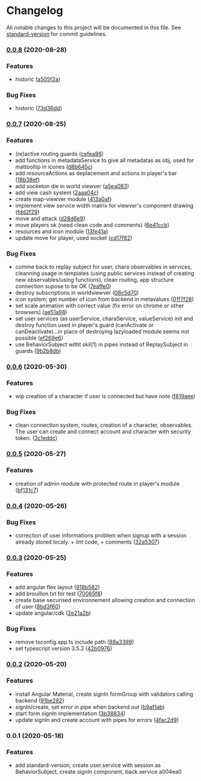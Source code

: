 # Changelog

All notable changes to this project will be documented in this file. See [standard-version](https://github.com/conventional-changelog/standard-version) for commit guidelines.

### [0.0.8](https://github.com/Math1987/enigmafrontend/compare/v0.0.7...v0.0.8) (2020-08-28)


### Features

* historic ([a505f2a](https://github.com/Math1987/enigmafrontend/commit/a505f2ae2b53a675df1679fa102cbaedbdaf6e4d))


### Bug Fixes

* historic ([73d36dd](https://github.com/Math1987/enigmafrontend/commit/73d36dd9fc93832946321444dbd239f350da59c0))

### [0.0.7](https://github.com/Math1987/enigmafrontend/compare/v0.0.6...v0.0.7) (2020-08-25)


### Features

* (re)active routing guards ([cefea98](https://github.com/Math1987/enigmafrontend/commit/cefea9804758f26845a3ab88fca091ba7d0812dc))
* add functions in metadataService to give all metadatas as obj, used for mattooltip in icones ([d8b645c](https://github.com/Math1987/enigmafrontend/commit/d8b645c6d8ce7a3e0cc92f94c46351087460b074))
* add resourceActions as deplacement and actions in player's bar ([18b38ef](https://github.com/Math1987/enigmafrontend/commit/18b38ef35376b74fccaba32011fd0d527285fb54))
* add socketon die in world viewver ([a5ea083](https://github.com/Math1987/enigmafrontend/commit/a5ea08332a0402db1f7b123260fb82430cb464e3))
* add view cash system ([2aaa04c](https://github.com/Math1987/enigmafrontend/commit/2aaa04cf5310d14b828a259c2d2e1b8e0984f8bd))
* create map-viewver module ([413a0af](https://github.com/Math1987/enigmafrontend/commit/413a0af9b964680673050fb79288375f386bd7b7))
* implement view service width matrix for viewver's component drawing ([fdd2f29](https://github.com/Math1987/enigmafrontend/commit/fdd2f29b39e0a554d2705134edf9f13f731462fa))
* move and attack ([d28d6e9](https://github.com/Math1987/enigmafrontend/commit/d28d6e93f07f72d606de510965add4a7ce6fad22))
* move players ok (need clean code and comments) ([6e41ccb](https://github.com/Math1987/enigmafrontend/commit/6e41ccbe1139cb87475b733446cfdcb7c40a0761))
* resources and icon module ([13fe41a](https://github.com/Math1987/enigmafrontend/commit/13fe41a7dace5d6ebc46da0893f6e13a551e3882))
* update move for player, used socket ([cd17f82](https://github.com/Math1987/enigmafrontend/commit/cd17f825b5f771ffca93c73ebe93ecb8ad3d0fa6))


### Bug Fixes

* comme back to replay subject for user, chara observables in services, cleanning usage in templates (using public services instead of creating new observables/using functions), clean routing, app structure connection supose to be OK ([7eaffe0](https://github.com/Math1987/enigmafrontend/commit/7eaffe0a0e73977fb959e43881f88410de6c67d6))
* destroy subscriptions in worldviewver ([08c5d70](https://github.com/Math1987/enigmafrontend/commit/08c5d70be93649f43fb9a397fe4f22fec29ea373))
* icon system; get number of icon from backend in metavalues ([01f7f28](https://github.com/Math1987/enigmafrontend/commit/01f7f28bcf6351bb9e6869f52c9b8608da68b7ed))
* set scale animation with correct value (fix error on chrome or other browsers) ([ae51a98](https://github.com/Math1987/enigmafrontend/commit/ae51a984691da5cd9c9be4c66b72cef42c71edb8))
* set user services (as userService, charaService, valueService) init and destroy function  used in player's guard (canActivate or canDeactivate)...in place of destroying lazyloaded  module seems not possible ([ef269e6](https://github.com/Math1987/enigmafrontend/commit/ef269e65ff640c391a132c5f1de1ca570f4263b0))
* use BehaviorSubject witht skil(1) in pipes instead of ReplaySubject in guards ([9b2b8db](https://github.com/Math1987/enigmafrontend/commit/9b2b8db91bc274bdc565a27fb60e3cb301b8e2a5))

### [0.0.6](https://github.com/Math1987/enigmafrontend/compare/v0.0.5...v0.0.6) (2020-05-30)


### Features

* wip creation of a character if user is connected but have note ([f819aee](https://github.com/Math1987/enigmafrontend/commit/f819aeea2f8c911f16f15bf32d986bfd46518f64))


### Bug Fixes

* clean connection system, routes, creation of a character, observables. The user can create and connect account and character with security token. ([3c1eddc](https://github.com/Math1987/enigmafrontend/commit/3c1eddc4a4da7e0fe5aacfe6101470f160c9fdfd))

### [0.0.5](https://github.com/Math1987/enigmafrontend/compare/v0.0.4...v0.0.5) (2020-05-27)


### Features

* creation of admin module with protected route in player's module ([bf131c7](https://github.com/Math1987/enigmafrontend/commit/bf131c7c9924f91d2f7494e987e487f4591059df))

### [0.0.4](https://github.com/Math1987/enigmafrontend/compare/v0.0.3...v0.0.4) (2020-05-26)


### Bug Fixes

* correction of user informations problem when signup with a session already stored localy. + lint code, + comments ([32a5307](https://github.com/Math1987/enigmafrontend/commit/32a5307233b0fff5aa7208582efc71abb42b1741))

### [0.0.3](https://github.com/Math1987/enigmafrontend/compare/v0.0.2...v0.0.3) (2020-05-25)


### Features

* add angular flex layout ([918b582](https://github.com/Math1987/enigmafrontend/commit/918b582c85068319dc7eb7a68f3afb3479036057))
* add brouillon.txt for test ([70065f8](https://github.com/Math1987/enigmafrontend/commit/70065f8d89f2e45adf727e56a36ea37c6d57fd68))
* create base securised environnement allowing creation and connection of user ([8bd3f60](https://github.com/Math1987/enigmafrontend/commit/8bd3f60e2a38e36e5e03309477893659866ad0b9))
* update angular/cdk ([2e21a2b](https://github.com/Math1987/enigmafrontend/commit/2e21a2ba3c39b49884ac84b799cbb6c3bac576b4))


### Bug Fixes

* remove tsconfig.app.ts include path ([88a3399](https://github.com/Math1987/enigmafrontend/commit/88a3399bb482d93f923486ea2654eb8ee9926947))
* set typescript version 3.5.2 ([42b0976](https://github.com/Math1987/enigmafrontend/commit/42b097695add26a9a7eb87c29f57cbc9e9253dc2))

### [0.0.2](https://github.com/Math1987/enigmafrontend/compare/v0.0.1...v0.0.2) (2020-05-20)


### Features

* install Angular Material, create signIn formGroup with validators calling backend ([91be282](https://github.com/Math1987/enigmafrontend/commit/91be2828d656c15d9215d250625c18d3844e5d11))
* signIn/create, set error in pipe when backend out ([b9af1ab](https://github.com/Math1987/enigmafrontend/commit/b9af1ab962a20245bf90f740fc42f4ed07dc0105))
* start form signIn implementation ([3b38834](https://github.com/Math1987/enigmafrontend/commit/3b38834968a1d0137c05e16e3608afd355aec414))
* update signIn and create account with pipes for errors ([4fac2d9](https://github.com/Math1987/enigmafrontend/commit/4fac2d90b3cb395c957d40d45ffb0746f9f69a1a))

### 0.0.1 (2020-05-18)


### Features

* add standard-version, create user.service with session as BehaviorSubject, create signIn component, back.service a004ea0

